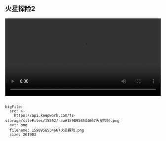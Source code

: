## 火星探险2

 <video width="100%" controls controlslist="nodownload nofullscreen noremoteplayback" disablePictureInPicture>
  <source src="https://api.keepwork.com/ts-storage/siteFiles/15503/raw" type="video/mp4" />
  你的浏览器不支持播放
</video>

```@BigFile

bigFile:
  src: >-
    https://api.keepwork.com/ts-storage/siteFiles/15502/raw#1598956534667火星探险.png
  ext: png
  filename: 1598956534667火星探险.png
  size: 261903
          
```